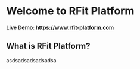 # Welcome to RFit Platform
**Live Demo: https://www.rfit-platform.com**

## What is RFit Platform?
asdsadsadsadsadsa
